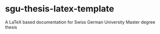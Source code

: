# sgu-thesis-latex-template
A LaTeX based documentation for Swiss German University Master degree thesis
